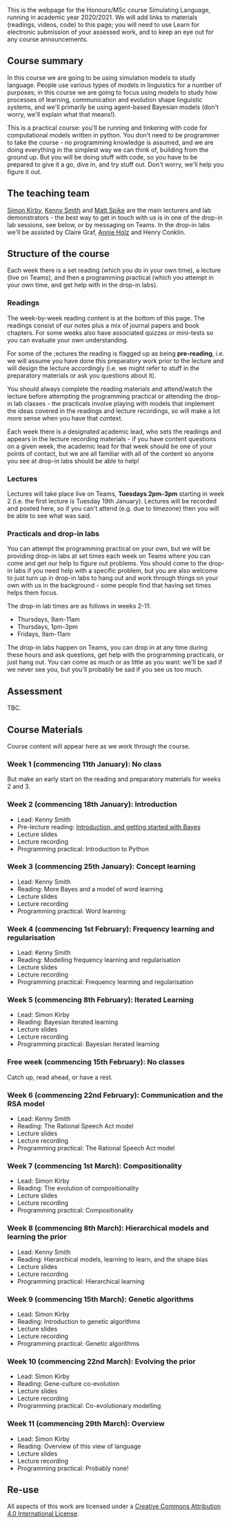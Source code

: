 This is the webpage for the Honours/MSc course Simulating Language, running in academic year 2020/2021. We will add links to materials (readings, videos, code) to this page; you will need to use Learn for electronic submission of your assessed work, and to keep an eye out for any course announcements.


## Course summary

In this course we are going to be using simulation models to study language. People use various types of models in linguistics for a number of purposes; in this course we are going to focus using models to study how processes of learning, communication and evolution shape linguistic systems, and we'll primarily be using agent-based Bayesian models (don't worry, we'll explain what that means!).

This is a practical course: you'll be running and tinkering with code for computational models written in python. You don't need to be programmer to take the course - no programming knowledge is assumed, and we are doing everything in the simplest way we can think of, building from the ground up. But you will be doing stuff with code, so you have to be prepared to give it a go, dive in, and try stuff out. Don't worry, we'll help you figure it out.

## The teaching team

[Simon Kirby](http://www.lel.ed.ac.uk/~simon/), [Kenny Smith](http://www.lel.ed.ac.uk/~kenny/) and [Matt Spike](https://sites.google.com/site/matspike/) are the main lecturers and lab demonstrators - the best way to get in touch with us is in one of the drop-in lab sessions, see below, or by messaging on Teams. In the drop-in labs we'll be assisted by Claire Graf, [Annie Holz](https://www.ed.ac.uk/profile/annie-holtz) and Henry Conklin.

## Structure of the course

Each week there is a set reading (which you do in your own time), a lecture (live on Teams), and then a programming practical (which you attempt in your own time, and get help with in the drop-in labs).

### Readings

The week-by-week reading content is at the bottom of this page. The readings consist of our notes plus a mix of journal papers and book chapters. For some weeks also have associated quizzes or mini-tests so you can evaluate your own understanding.

For some of the ;ectures the reading is flagged up as being **pre-reading**, i.e. we will assume you have done this preparatory work prior to the lecture and will design the lecture accordingly (i.e. we might refer to stuff in the preparatory materials or ask you questions about it).

You should always complete the reading materials and attend/watch the lecture before attempting the programming practical or attending the drop-in lab classes - the practicals involve playing with models that implement the ideas covered in the readings and lecture recordings, so will make a lot more sense when you have that context.

Each week there is a designated academic lead, who sets the readings and appears in the lecture recording materials - if you have content questions on a given week, the academic lead for that week should be one of your points of contact, but we are all familiar with all of the content so anyone you see at drop-in labs should be able to help!

### Lectures

Lectures will take place live on Teams, **Tuesdays 2pm-3pm** starting in week 2 (i.e. the first lecture is Tuesday 19th January). Lectures will be recorded and posted here, so if you can't attend (e.g. due to timezone) then you will be able to see what was said.

### Practicals and drop-in labs

You can attempt the programming practical on your own, but we will be providing drop-in labs at set times each week on Teams where you can come and get our help to figure out problems. You should come to the drop-in labs if you need help with a specific problem, but you are also welcome to just turn up in drop-in labs to hang out and work through things on your own with us in the background - some people find that having set times helps them focus.

The drop-in lab times are as follows in weeks 2-11:
- Thursdays, 9am-11am
- Thursdays, 1pm-3pm
- Fridays, 9am-11am

The drop-in labs happen on Teams, you can drop in at any time during these hours and ask questions, get help with the programming practicals, or just hang out. You can come as much or as little as you want: we'll be sad if we never see you, but you'll probably be sad if you see us too much.

## Assessment

TBC.

## Course Materials

Course content will appear here as we work through the course.

### Week 1 (commencing 11th January): No class

But make an early start on the reading and preparatory materials for weeks 2 and 3.

### Week 2 (commencing 18th January): Introduction
- Lead: Kenny Smith
- Pre-lecture reading: [Introduction, and getting started with Bayes](simlang_reading_wk2.md)
- Lecture slides
- Lecture recording
- Programming practical: Introduction to Python

### Week 3 (commencing 25th January): Concept learning
- Lead: Kenny Smith
- Reading: More Bayes and a model of word learning
- Lecture slides
- Lecture recording
- Programming practical: Word learning

### Week 4 (commencing 1st February): Frequency learning and regularisation
- Lead: Kenny Smith
- Reading: Modelling frequency learning and regularisation
- Lecture slides
- Lecture recording
- Programming practical: Frequency learning and regularisation

### Week 5 (commencing 8th February): Iterated Learning
- Lead: Simon Kirby
- Reading: Bayesian iterated learning
- Lecture slides
- Lecture recording
- Programming practical: Bayesian iterated learning

### Free week (commencing 15th February): No classes

Catch up, read ahead, or have a rest.

### Week 6 (commencing 22nd February): Communication and the RSA model
- Lead: Kenny Smith
- Reading: The Rational Speech Act model
- Lecture slides
- Lecture recording
- Programming practical: The Rational Speech Act model

### Week 7 (commencing 1st March): Compositionality
- Lead: Simon Kirby
- Reading: The evolution of compositionality
- Lecture slides
- Lecture recording
- Programming practical: Compositionality

### Week 8 (commencing 8th March): Hierarchical models and learning the prior
- Lead: Kenny Smith
- Reading: Hierarchical models, learning to learn, and the shape bias
- Lecture slides
- Lecture recording
- Programming practical: Hierarchical learning

### Week 9 (commencing 15th March): Genetic algorithms
- Lead: Simon Kirby
- Reading: Introduction to genetic algorithms
- Lecture slides
- Lecture recording
- Programming practical: Genetic algorithms

### Week 10 (commencing 22nd March): Evolving the prior
- Lead: Simon Kirby
- Reading: Gene-culture co-evolution
- Lecture slides
- Lecture recording
- Programming practical: Co-evolutionary modelling

### Week 11 (commencing 29th March): Overview
- Lead: Simon Kirby
- Reading: Overview of this view of language
- Lecture slides
- Lecture recording
- Programming practical: Probably none!


## Re-use

All aspects of this work are licensed under a [Creative Commons Attribution 4.0 International License](http://creativecommons.org/licenses/by/4.0/).
